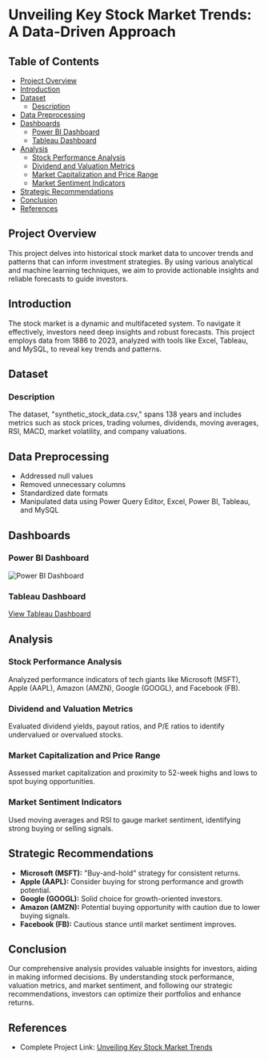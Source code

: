 # Unveiling Key Stock Market Trends: A Data-Driven Approach

## Table of Contents
- [Project Overview](#project-overview)
- [Introduction](#introduction)
- [Dataset](#dataset)
  - [Description](#description)
- [Data Preprocessing](#data-preprocessing)
- [Dashboards](#dashboards)
  - [Power BI Dashboard](#power-bi-dashboard)
  - [Tableau Dashboard](#tableau-dashboard)
- [Analysis](#analysis)
  - [Stock Performance Analysis](#stock-performance-analysis)
  - [Dividend and Valuation Metrics](#dividend-and-valuation-metrics)
  - [Market Capitalization and Price Range](#market-capitalization-and-price-range)
  - [Market Sentiment Indicators](#market-sentiment-indicators)
- [Strategic Recommendations](#strategic-recommendations)
- [Conclusion](#conclusion)
- [References](#references)

## Project Overview
This project delves into historical stock market data to uncover trends and patterns that can inform investment strategies. By using various analytical and machine learning techniques, we aim to provide actionable insights and reliable forecasts to guide investors.

## Introduction
The stock market is a dynamic and multifaceted system. To navigate it effectively, investors need deep insights and robust forecasts. This project employs data from 1886 to 2023, analyzed with tools like Excel, Tableau, and MySQL, to reveal key trends and patterns.

## Dataset
### Description
The dataset, "synthetic_stock_data.csv," spans 138 years and includes metrics such as stock prices, trading volumes, dividends, moving averages, RSI, MACD, market volatility, and company valuations.

## Data Preprocessing
- Addressed null values
- Removed unnecessary columns
- Standardized date formats
- Manipulated data using Power Query Editor, Excel, Power BI, Tableau, and MySQL

## Dashboards

### Power BI Dashboard
![Power BI Dashboard](https://github.com/devpkr1/Stock-Market-Analysis-Project/blob/main/Screenshot%202024-08-03%20114535.png)

### Tableau Dashboard
[View Tableau Dashboard](https://public.tableau.com/views/StockAnalysisusingTableau/Home?:language=en-US&publish=yes&:sid=&:redirect=auth&:display_count=n&:origin=viz_share_link)

## Analysis
### Stock Performance Analysis
Analyzed performance indicators of tech giants like Microsoft (MSFT), Apple (AAPL), Amazon (AMZN), Google (GOOGL), and Facebook (FB).

### Dividend and Valuation Metrics
Evaluated dividend yields, payout ratios, and P/E ratios to identify undervalued or overvalued stocks.

### Market Capitalization and Price Range
Assessed market capitalization and proximity to 52-week highs and lows to spot buying opportunities.

### Market Sentiment Indicators
Used moving averages and RSI to gauge market sentiment, identifying strong buying or selling signals.

## Strategic Recommendations
- **Microsoft (MSFT):** "Buy-and-hold" strategy for consistent returns.
- **Apple (AAPL):** Consider buying for strong performance and growth potential.
- **Google (GOOGL):** Solid choice for growth-oriented investors.
- **Amazon (AMZN):** Potential buying opportunity with caution due to lower buying signals.
- **Facebook (FB):** Cautious stance until market sentiment improves.

## Conclusion
Our comprehensive analysis provides valuable insights for investors, aiding in making informed decisions. By understanding stock performance, valuation metrics, and market sentiment, and following our strategic recommendations, investors can optimize their portfolios and enhance returns.

## References
- Complete Project Link: [Unveiling Key Stock Market Trends](https://analytixedge.blogspot.com/2024/08/unveiling-key-stock-market-trends-data.html)
